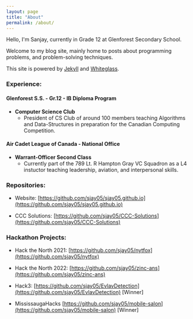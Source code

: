 ```yaml
---
layout: page
title: "About"
permalink: /about/
---
```


Hello, I'm Sanjay, currently in Grade 12 at Glenforest Secondary School.

Welcome to my blog site, mainly home to posts about programming problems, and
problem-solving techniques.

This site is powered by [Jekyll](https://jekyllrb.com/) and [Whiteglass](https://github.com/yous/whiteglass).

### Experience:

#### **Glenforest S.S. - Gr.12 - IB Diploma Program**

* **Computer Science Club**
  * President of CS Club of around 100 members teaching Algorithms and Data-Structures in preparation for the Canadian Computing Competition.

#### **Air Cadet League of Canada - National Office**

* **Warrant-Officer Second Class** 
  * Currently part of the 789 Lt. R Hampton Gray VC Squadron as a L4 instuctor teaching leadership, aviation, and interpersonal skills.

### Repositories:

* Website: [https://github.com/sjay05/sjay05.github.io](https://github.com/sjay05/sjay05.github.io)

* CCC Solutions: [https://github.com/sjay05/CCC-Solutions](https://github.com/sjay05/CCC-Solutions)

### Hackathon Projects:

* Hack the North 2021: [https://github.com/sjay05/nytfox](https://github.com/sjay05/nytfox)

* Hack the North 2022: [https://github.com/sjay05/zinc-ans](https://github.com/sjay05/zinc-ans)

* Hack3: [https://github.com/sjay05/EvlavDetection](https://github.com/sjay05/EvlavDetection) [Winner]

* MississaugaHacks [https://github.com/sjay05/mobile-salon](https://github.com/sjay05/mobile-salon) [Winner]
